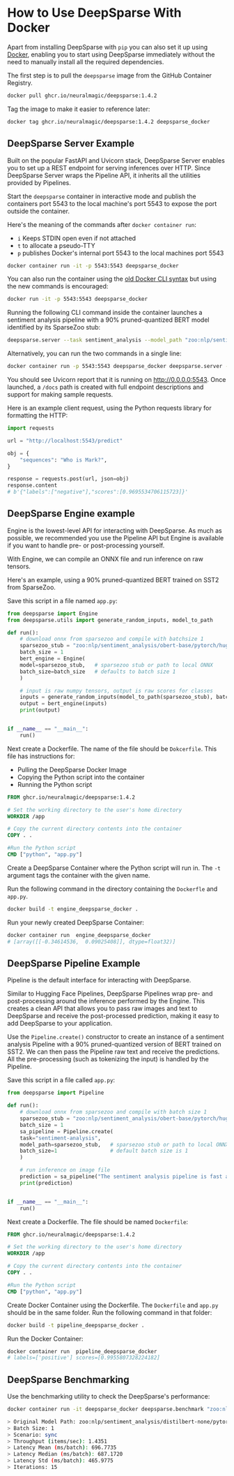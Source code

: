<!--
Copyright (c) 2021 - present / Neuralmagic, Inc. All Rights Reserved.

Licensed under the Apache License, Version 2.0 (the "License");
you may not use this file except in compliance with the License.
You may obtain a copy of the License at

   http://www.apache.org/licenses/LICENSE-2.0

Unless required by applicable law or agreed to in writing,
software distributed under the License is distributed on an "AS IS" BASIS,
WITHOUT WARRANTIES OR CONDITIONS OF ANY KIND, either express or implied.
See the License for the specific language governing permissions and
limitations under the License.
-->
# How to Use DeepSparse With Docker 
Apart from installing DeepSparse with `pip` you can also set it up using [Docker](https://www.docker.com/), enabling you to start using DeepSparse immediately without the need to manually install all the required dependencies. 

The first step is to pull the `deepsparse` image from the GitHub Container Registry. 

```bash
docker pull ghcr.io/neuralmagic/deepsparse:1.4.2
```

Tag the image to make it easier to reference later:

```bash
docker tag ghcr.io/neuralmagic/deepsparse:1.4.2 deepsparse_docker
```
## DeepSparse Server Example

Built on the popular FastAPI and Uvicorn stack, DeepSparse Server enables you to set up a REST endpoint for serving inferences over HTTP. Since DeepSparse Server wraps the Pipeline API, it inherits all the utilities provided by Pipelines.

Start the `deepsparse` container in interactive mode and publish the containers port 5543 to the local machine's port 5543 to expose the port outside the container. 

Here's the meaning of the commands after  `docker container run`:
- `i` Keeps STDIN open even if not attached
- `t` to allocate a pseudo-TTY
- `p` publishes Docker's internal port 5543 to the local machines port 5543
```bash
docker container run -it -p 5543:5543 deepsparse_docker
```
You can also run the container using the [old Docker CLI syntax](https://www.docker.com/blog/whats-new-in-docker-1-13/) but using the new commands is encouraged: 
```bash
docker run -it -p 5543:5543 deepsparse_docker
```
Running the following CLI command inside the container launches a sentiment analysis pipeline with a 90% pruned-quantized BERT model identified by its SparseZoo stub:

```bash
deepsparse.server --task sentiment_analysis --model_path "zoo:nlp/sentiment_analysis/distilbert-none/pytorch/huggingface/sst2/pruned90-none"
```
Alternatively, you can run the two commands in a single line: 
```bash 
docker container run -p 5543:5543 deepsparse_docker deepsparse.server --task sentiment_analysis --model_path "zoo:nlp/sentiment_analysis/distilbert-none/pytorch/huggingface/sst2/pruned90-none"
```
<!-- markdown-link-check-disable -->
You should see Uvicorn report that it is running on http://0.0.0.0:5543. Once launched, a `/docs` path is created with full endpoint descriptions and support for making sample requests.
<!-- markdown-link-check-enable -->

Here is an example client request, using the Python requests library for formatting the HTTP:
```python
import requests

url = "http://localhost:5543/predict"

obj = {
    "sequences": "Who is Mark?",
}

response = requests.post(url, json=obj)
response.content
# b'{"labels":["negative"],"scores":[0.9695534706115723]}'
```
## DeepSparse Engine example

Engine is the lowest-level API for interacting with DeepSparse. As much as possible, we recommended you use the Pipeline API but Engine is available if you want to handle pre- or post-processing yourself.

With Engine, we can compile an ONNX file and run inference on raw tensors.

Here's an example, using a 90% pruned-quantized BERT trained on SST2 from SparseZoo.

Save this script in a file named `app.py`:
```python
from deepsparse import Engine
from deepsparse.utils import generate_random_inputs, model_to_path

def run():
    # download onnx from sparsezoo and compile with batchsize 1
    sparsezoo_stub = "zoo:nlp/sentiment_analysis/obert-base/pytorch/huggingface/sst2/pruned90_quant-none"
    batch_size = 1
    bert_engine = Engine(
    model=sparsezoo_stub,   # sparsezoo stub or path to local ONNX
    batch_size=batch_size   # defaults to batch size 1
    )

    # input is raw numpy tensors, output is raw scores for classes
    inputs = generate_random_inputs(model_to_path(sparsezoo_stub), batch_size)
    output = bert_engine(inputs)
    print(output)


if __name__ == "__main__":
    run()
```
Next create a Dockerfile. The name of the file should be `Dokcerfile`. This file has instructions for: 
- Pulling the DeepSparse Docker Image 
- Copying the Python script into the container 
- Running the Python script 
```Dockerfile
FROM ghcr.io/neuralmagic/deepsparse:1.4.2

# Set the working directory to the user's home directory
WORKDIR /app

# Copy the current directory contents into the container 
COPY . .

#Run the Python script
CMD ["python", "app.py"]
```
Create a DeepSparse Container where the Python script will run in. The `-t` argument tags the container with the given name. 

Run the following command in the directory containing the `Dockerfle` and `app.py`. 
```bash 
docker build -t engine_deepsparse_docker .
```
Run your newly created DeepSparse Container: 
```bash 
docker container run  engine_deepsparse_docker
# [array([[-0.34614536,  0.09025408]], dtype=float32)]
```

## DeepSparse Pipeline Example
Pipeline is the default interface for interacting with DeepSparse.

Similar to Hugging Face Pipelines, DeepSparse Pipelines wrap pre- and post-processing around the inference performed by the Engine. 
This creates a clean API that allows you to pass raw images and text to DeepSparse and receive the post-processed prediction, making it easy to add DeepSparse to your application.

Use the `Pipeline.create()` constructor to create an instance of a sentiment analysis Pipeline with a 90% pruned-quantized version of BERT trained on SST2. We can then pass the Pipeline raw text and receive the predictions. 
All the pre-processing (such as tokenizing the input) is handled by the Pipeline.

Save this script in a file called `app.py`:
```python
from deepsparse import Pipeline

def run():
    # download onnx from sparsezoo and compile with batch size 1
    sparsezoo_stub = "zoo:nlp/sentiment_analysis/obert-base/pytorch/huggingface/sst2/pruned90_quant-none"
    batch_size = 1
    sa_pipeline = Pipeline.create(
    task="sentiment-analysis",
    model_path=sparsezoo_stub,   # sparsezoo stub or path to local ONNX
    batch_size=1                 # default batch size is 1
    )

    # run inference on image file
    prediction = sa_pipeline("The sentiment analysis pipeline is fast and easy to use")
    print(prediction)


if __name__ == "__main__":
    run()
```
Next create a Dockerfile. The file should be named `Dockerfile`: 
```Dockerfile
FROM ghcr.io/neuralmagic/deepsparse:1.4.2

# Set the working directory to the user's home directory
WORKDIR /app

# Copy the current directory contents into the container 
COPY . .

#Run the Python script
CMD ["python", "app.py"]
```

Create Docker Container using the Dockerfile. The `Dockerfile` and `app.py` should be in the same folder. Run the following command in that folder:
```bash 
docker build -t pipeline_deepsparse_docker .
```
Run the Docker Container: 
```bash 
docker container run  pipeline_deepsparse_docker
# labels=['positive'] scores=[0.9955807328224182]
```
## DeepSparse Benchmarking

Use the benchmarking utility to check the DeepSparse's performance: 
```bash
docker container run -it deepsparse_docker deepsparse.benchmark "zoo:nlp/sentiment_analysis/distilbert-none/pytorch/huggingface/sst2/pruned90-none"

> Original Model Path: zoo:nlp/sentiment_analysis/distilbert-none/pytorch/huggingface/sst2/pruned90-none
> Batch Size: 1
> Scenario: sync
> Throughput (items/sec): 1.4351
> Latency Mean (ms/batch): 696.7735
> Latency Median (ms/batch): 687.1720
> Latency Std (ms/batch): 465.9775
> Iterations: 15
```

